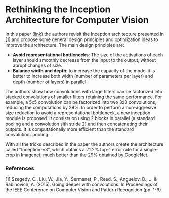 # Rethinking the Inception Architecture for Computer Vision

In this paper [(link)](https://arxiv.org/abs/1512.00567) the authors revisit the Inception architecture presented in [[1]](https://arxiv.org/abs/1409.4842) and propose some general design principles and optimization ideas to improve the architecture.
The main design principles are:
* __Avoid representational bottlenecks__: The size of the activations of each layer should smoothly decrease from the input to the output, without abrupt changes of size.
* __Balance width and depth__: to increase the capacity of the model it is better to increase both width (number of parameters per layer) and depth (number of layers) in parallel.

The authors show how convolutions with large filters can be factorized into stacked convolutions of smaller filters retaining the same performance. For example, a 5x5 convolution can be factorized into two 3x3 convolutions, reducing the computations by 28%.
In order to perform a non-aggresive size reduction to avoid a representational bottleneck, a new inception module is proposed. It consists on using 2 blocks in parallel (a standard pooling and a convolution sith stride 2) and then concatenating their outputs. It is computationally more efficient than the standard convolution+pooling.

With all the tricks described in the paper the authors create the architecture called "Inception-v3", which obtains a 21.2% top-1 error rate for a single-crop in Imagenet, much better than the 29% obtained by GoogleNet.

### References
[1] Szegedy, C., Liu, W., Jia, Y., Sermanet, P., Reed, S., Anguelov, D., ... & Rabinovich, A. (2015). Going deeper with convolutions. In Proceedings of the IEEE Conference on Computer Vision and Pattern Recognition (pp. 1-9).
